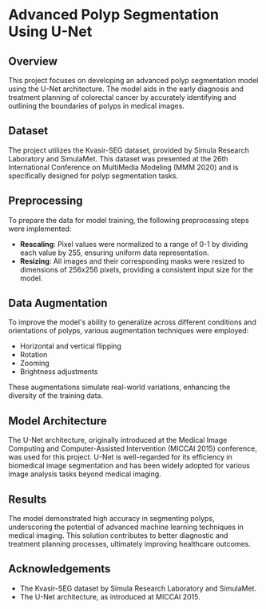 # Advanced Polyp Segmentation Using U-Net

## Overview
This project focuses on developing an advanced polyp segmentation model using the U-Net architecture. The model aids in the early diagnosis and treatment planning of colorectal cancer by accurately identifying and outlining the boundaries of polyps in medical images.

## Dataset
The project utilizes the Kvasir-SEG dataset, provided by Simula Research Laboratory and SimulaMet. This dataset was presented at the 26th International Conference on MultiMedia Modeling (MMM 2020) and is specifically designed for polyp segmentation tasks.

## Preprocessing
To prepare the data for model training, the following preprocessing steps were implemented:
- **Rescaling**: Pixel values were normalized to a range of 0-1 by dividing each value by 255, ensuring uniform data representation.
- **Resizing**: All images and their corresponding masks were resized to dimensions of 256x256 pixels, providing a consistent input size for the model.

## Data Augmentation
To improve the model's ability to generalize across different conditions and orientations of polyps, various augmentation techniques were employed:
- Horizontal and vertical flipping
- Rotation
- Zooming
- Brightness adjustments

These augmentations simulate real-world variations, enhancing the diversity of the training data.

## Model Architecture
The U-Net architecture, originally introduced at the Medical Image Computing and Computer-Assisted Intervention (MICCAI 2015) conference, was used for this project. U-Net is well-regarded for its efficiency in biomedical image segmentation and has been widely adopted for various image analysis tasks beyond medical imaging.

## Results
The model demonstrated high accuracy in segmenting polyps, underscoring the potential of advanced machine learning techniques in medical imaging. This solution contributes to better diagnostic and treatment planning processes, ultimately improving healthcare outcomes.

## Acknowledgements
- The Kvasir-SEG dataset by Simula Research Laboratory and SimulaMet.
- The U-Net architecture, as introduced at MICCAI 2015.
